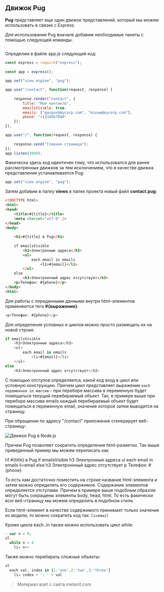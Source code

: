 ## Движок Pug

**Pug** представляет еще один движок представлений, который мы можем использовать в связке с Express.

Для использования Pug вначале добавим необходимые пакеты с помощью следующей команды:

```

```

Определим в файле app.js следующий код:

```js
const express = require("express");
 
const app = express();
 
app.set("view engine", "pug");

app.use("/contact", function(request, response) {
     
    response.render("contact", {
        title: "Мои контакты",
        emailsVisible: true,
        emails: ["gavgav@mycorp.com", "mioaw@mycorp.com"],
        phone: "+1234567890"
    });
}); 

app.use("/", function(request, response) {
     
    response.send("Главная страница");
});
app.listen(3000);
```

Факически здесь код идентичен тому, что использовался для ранее рассмотренных движков за тем исключением, что в качестве движка представления устанавливается Pug:

```js
app.set("view engine", "pug");
```

Затем добавим в папку **views** в папке проекта новый файл **contact.pug**:

```html
<!DOCTYPE html>
<html>
<head>
    <title>#{title}</title>
    <meta charset="utf-8" />
</head>
<body>
     
    <h1>#{title} в Pug</h1>
     
    if emailsVisible
        <h3>Электронные адреса</h3>
        <ul>
            each email in emails
                <li>#{email}</li>
        </ul>
    else
        <h3>Электроннный адрес отсутствует</h3>
    <p>Телефон: #{phone}</p>
</body>
<html>
```

Для работы с переданными данными  внутри html-элементов применяются теги **#{выражение}**:

```js
<p>Телефон: #{phone}</p>
```

Для определения условных и циклов можно просто размещать их на новой строке:

```js
if emailsVisible
    <h3>Электронные адреса</h3>
    <ul>
        each email in emails
            <li>#{email}</li>
    </ul>
else
    <h3>Электроннный адрес отсутствует</h3>
```

С помощью отступов определяется, какой код вход в цикл или условную конструкцию. Причем цикл представляет выражение `each переменная in массив` - при переборе массива в переменную будет помещаться текущий перебираемый объект. Так, в примере выше при переборе массива emails каждый перебираемый объект будет помещаться в переменную email, значение которой затем выводится на страницу.

При обращении по адресу "/contact" приложение сгенерирует веб-страницу:

![Движок Pug в Node.js](https://metanit.com/web/nodejs/pics/4.30.png)

Причем Pug позволяет сократить определения html-разметки. Так выше приведенный пример мы можем переписать как

<!DOCTYPE html><html><head>    <title>#{title}</title>    <meta charset="utf-8" /></head><body>         h1 #{title} в Pug         if emailsVisible        h3 Электронные адреса        ul            each email in emails                li=email    else        h3 Электроннный адрес отсутствует    p Телефон: #{phone}</body><html>

То есть нам достаточно поместить на строке название html-элемента и затем можно определять его содержимое. Содержание элементов определяется отступами. Причем в примере выше подобным образом могут быть сокращены элементы body, head, html. То есть факически всю веб-страницу мы можем определить в подобном стиле.

Если html-элемент в качестве содержимого принимает только значение из модели, то можно сократить код так: `li=email`

Кроме цикла each..in также можно использовать цикл while:

```js
- var n = 0;
ul
  while n < 4
    li= n++
```

Также можно перебирать сложные объекты:

```js
ul
  each val, index in {1:'one',2:'two',3:'three'}
    li= index + ': ' + val
```


> Материал взят с сайта metanit.com